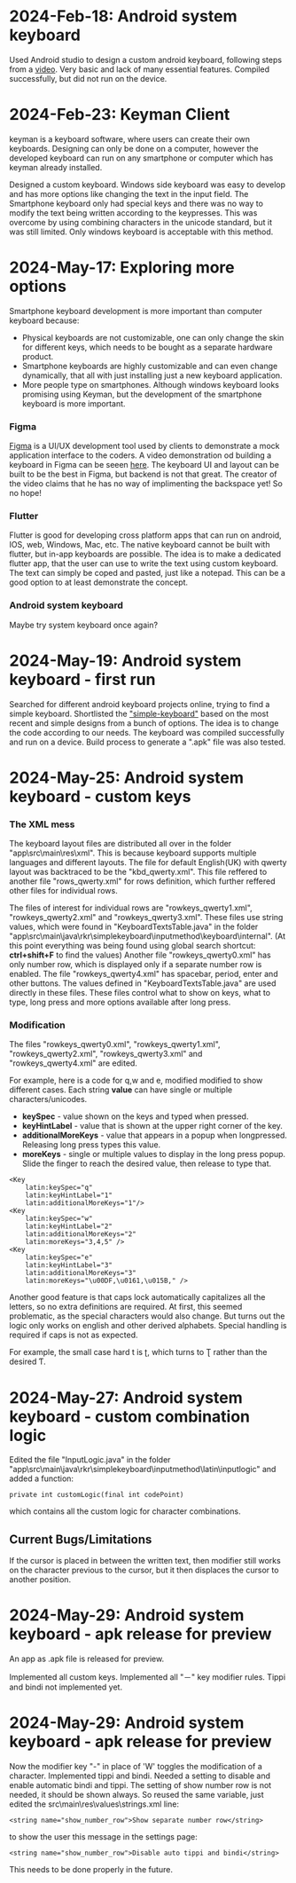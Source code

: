 # 2024-Feb-18: Android system keyboard
Used Android studio to design a custom android keyboard, following steps from a [video](https://www.youtube.com/watch?v=cHzU8LfGSYA).
Very basic and lack of many essential features. Compiled successfully, but did not run on the device.

# 2024-Feb-23: Keyman Client
keyman is a keyboard software, where users can create their own keyboards.
Designing can only be done on a computer, however the developed keyboard can run on any smartphone or computer which has keyman already installed.

Designed a custom keyboard. Windows side keyboard was easy to develop and has more options like changing the text in the input field.
The Smartphone keyboard only had special keys and there was no way to modify the text being written according to the keypresses.
This was overcome by using combining characters in the unicode standard, but it was still limited. Only windows keyboard is acceptable with this method.

# 2024-May-17: Exploring more options
Smartphone keyboard development is more important than computer keyboard because:
- Physical keyboards are not customizable, one can only change the skin for different keys, which needs to be bought as a separate hardware product.
- Smartphone keyboards are highly customizable and can even change dynamically, that all with just installing just a new keyboard application.
- More people type on smartphones.
Although windows keyboard looks promising using Keyman, but the development of the smartphone keyboard is more important.
### Figma
[Figma](https://www.figma.com/) is a UI/UX development tool used by clients to demonstrate a mock application interface to the coders. A video demonstration od building a keyboard in Figma
can be seeen [here](https://www.youtube.com/watch?v=Syk6YWKtxmg&t=384s&pp=ygUOZmlnbWEga2V5Ym9hcmQ%3D). The keyboard UI and layout can be built to be the best in Figma, but backend is not that great.
The creator of the video claims that he has no way of implimenting the backspace yet! So no hope!
### Flutter
Flutter is good for developing cross platform apps that can run on android, IOS, web, Windows, Mac, etc. The native keyboard cannot be built with flutter, but in-app keyboards are possible.
The idea is to make a dedicated flutter app, that the user can use to write the text using custom keyboard. The text can simply be coped and pasted, just like a notepad.
This can be a good option to at least demonstrate the concept.
### Android system keyboard
Maybe try system keyboard once again?


# 2024-May-19: Android system keyboard - first run
Searched for different android keyboard projects online, trying to find a simple keyboard. Shortlisted the ["simple-keyboard"](https://github.com/rkkr/simple-keyboard/tree/master) based on the most recent and simple designs from a bunch of options.
The idea is to change the code according to our needs. The keyboard was compiled successfully and run on a device. Build process to generate a ".apk" file was also tested.


# 2024-May-25: Android system keyboard - custom keys

### The XML mess
The keyboard layout files are distributed all over in the folder "app\src\main\res\xml". This is because keyboard supports multiple languages and different layouts. The file for default English(UK) with qwerty layout was backtraced to be the "kbd_qwerty.xml". This file reffered to another file "rows_qwerty.xml" for rows definition, which further reffered other files for individual rows.

The files of interest for individual rows are "rowkeys_qwerty1.xml", "rowkeys_qwerty2.xml" and "rowkeys_qwerty3.xml".
These files use string values, which were found in "KeyboardTextsTable.java" in the folder "app\src\main\java\rkr\simplekeyboard\inputmethod\keyboard\internal". (At this point everything was being found using global search shortcut: **ctrl+shift+F** to find the values)
Another file "rowkeys_qwerty0.xml" has only number row, which is displayed only if a separate number row is enabled.
The file "rowkeys_qwerty4.xml" has spacebar, period, enter and other buttons.
The values defined in "KeyboardTextsTable.java" are used directly in these files.
These files control what to show on keys, what to type, long press and more options available after long press.

### Modification
The files "rowkeys_qwerty0.xml", "rowkeys_qwerty1.xml", "rowkeys_qwerty2.xml", "rowkeys_qwerty3.xml" and "rowkeys_qwerty4.xml" are edited. 

For example, here is a code for q,w and e, modified modified to show different cases. Each string **value** can have single or multiple characters/unicodes.
- **keySpec** - value shown on the keys and typed when pressed.
- **keyHintLabel** - value that is shown at the upper right corner of the key.
- **additionalMoreKeys** - value that appears in a popup when longpressed. Releasing long press types this value.
- **moreKeys** - single or multiple values to display in the long press popup. Slide the finger to reach the desired value, then release to type that.
```
<Key
    latin:keySpec="q"
    latin:keyHintLabel="1"
    latin:additionalMoreKeys="1"/>
<Key
    latin:keySpec="w"
    latin:keyHintLabel="2"
    latin:additionalMoreKeys="2"
    latin:moreKeys="3,4,5" />
<Key
    latin:keySpec="e"
    latin:keyHintLabel="3"
    latin:additionalMoreKeys="3"
    latin:moreKeys="\u00DF,\u0161,\u015B," />
```
Another good feature is that caps lock automatically capitalizes all the letters, so no extra definitions are required. At first, this seemed problematic, as the special characters would also change. But turns out the logic only works on english and other derived alphabets. Special handling is required if caps is not as expected.

For example, the small case hard t is ʈ, which turns to Ʈ rather than the desired Ƭ.

# 2024-May-27: Android system keyboard - custom combination logic
Edited the file "InputLogic.java" in the folder "app\src\main\java\rkr\simplekeyboard\inputmethod\latin\inputlogic" and added a function:
```
private int customLogic(final int codePoint)
```
which contains all the custom logic for character combinations.
## Current Bugs/Limitations
If the cursor is placed in between the written text, then modifier still works on the character previous to the cursor, but it then displaces the cursor to another position.

# 2024-May-29: Android system keyboard - apk release for preview
An app as .apk file is released for preview.

Implemented all custom keys. Implemented all "－" key modifier rules. Tippi and bindi not implemented yet. 

# 2024-May-29: Android system keyboard - apk release for preview
Now the modifier key "-" in place of 'W' toggles the modification of a character.
Implemented tippi and bindi.
Needed a setting to disable and enable automatic bindi and tippi. The setting of show number row is not needed, it should be shown always. So reused the same variable, just edited the src\main\res\values\strings.xml line:
```
<string name="show_number_row">Show separate number row</string>
```
to show the user this message in the settings page:
```
<string name="show_number_row">Disable auto tippi and bindi</string>
```
This needs to be done properly in the future.



